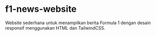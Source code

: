 # f1-news-website
Website sederhana untuk menampilkan berita Formula 1 dengan desain responsif menggunakan HTML dan TailwindCSS.
